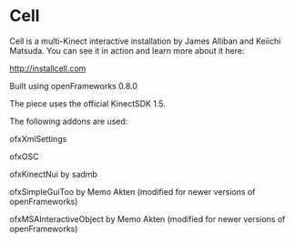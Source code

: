 Cell
====

Cell is a multi-Kinect interactive installation by James Alliban and Keiichi Matsuda. You can see it in action and learn more about it here:

http://installcell.com

Built using openFrameworks 0.8.0

The piece uses the official KinectSDK 1.5.

The following addons are used:

ofxXmlSettings

ofxOSC

ofxKinectNui by sadmb

ofxSimpleGuiToo by Memo Akten (modified for newer versions of openFrameworks)

ofxMSAInteractiveObject by Memo Akten (modified for newer versions of openFrameworks)